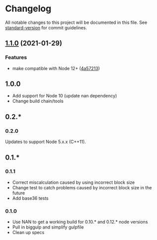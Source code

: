 # Changelog

All notable changes to this project will be documented in this file. See [standard-version](https://github.com/conventional-changelog/standard-version) for commit guidelines.

## [1.1.0](https://github.com/arobson/baseJump/compare/v1.0.0...v1.1.0) (2021-01-29)


### Features

* make compatible with Node 12+ ([4a57213](https://github.com/arobson/baseJump/commit/4a57213e40b6effeadd3bc70f5aa0b8dd1024801))

## 1.0.0

 * Add support for Node 10 (update nan dependency)
 * Change build chain/tools

## 0.2.*

### 0.2.0
Updates to support Node 5.x.x (C++11).

## 0.1.*

### 0.1.1

 * Correct miscalculation caused by using incorrect block size
 * Change test to catch problems caused by incorrect block size in the future
 * Add base36 tests

### 0.1.0

 * Use NAN to get a working build for 0.10.* and 0.12.* node versions
 * Pull in biggulp and simplify gulpfile
 * Clean up specs
